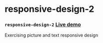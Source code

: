 # responsive-design-2

### `responsive-design-2` [Live demo](https://johnny01k.github.io/responsive-design-2)

Exercising picture and text responsive design
